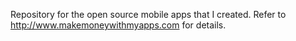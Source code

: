 Repository for the open source mobile apps that I created. Refer to http://www.makemoneywithmyapps.com for details.